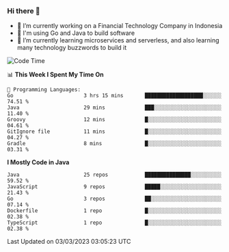 ### Hi there 👋

<!--
**mazzama/mazzama** is a ✨ _special_ ✨ repository because its `README.md` (this file) appears on your GitHub profile.

Here are some ideas to get you started:

- 🔭 I’m currently working on ...
- 🌱 I’m currently learning ...
- 👯 I’m looking to collaborate on ...
- 🤔 I’m looking for help with ...
- 💬 Ask me about ...
- 📫 How to reach me: ...
- 😄 Pronouns: ...
- ⚡ Fun fact: ...
-->

- 🔭 I’m currently working on a Financial Technology Company in Indonesia
- :gun: I'm using Go and Java to build software
- 🌱 I’m currently learning microservices and serverless, and also learning many technology buzzwords to build it

<!--START_SECTION:waka-->
![Code Time](http://img.shields.io/badge/Code%20Time-2%2C581%20hrs%2027%20mins-blue)

📊 **This Week I Spent My Time On** 

```text
💬 Programming Languages: 
Go                       3 hrs 15 mins       ███████████████████░░░░░░   74.51 % 
Java                     29 mins             ███░░░░░░░░░░░░░░░░░░░░░░   11.40 % 
Groovy                   12 mins             █░░░░░░░░░░░░░░░░░░░░░░░░   04.61 % 
GitIgnore file           11 mins             █░░░░░░░░░░░░░░░░░░░░░░░░   04.27 % 
Gradle                   8 mins              █░░░░░░░░░░░░░░░░░░░░░░░░   03.31 % 
```

**I Mostly Code in Java** 

```text
Java                     25 repos            ███████████████░░░░░░░░░░   59.52 % 
JavaScript               9 repos             █████░░░░░░░░░░░░░░░░░░░░   21.43 % 
Go                       3 repos             ██░░░░░░░░░░░░░░░░░░░░░░░   07.14 % 
Dockerfile               1 repo              █░░░░░░░░░░░░░░░░░░░░░░░░   02.38 % 
TypeScript               1 repo              █░░░░░░░░░░░░░░░░░░░░░░░░   02.38 % 
```




 Last Updated on 03/03/2023 03:05:23 UTC
<!--END_SECTION:waka-->
